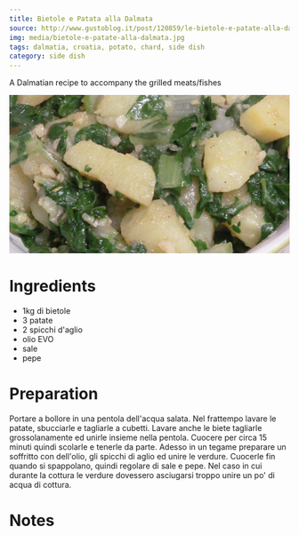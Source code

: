 ```yaml
---
title: Bietole e Patata alla Dalmata
source: http://www.gustoblog.it/post/120859/le-bietole-e-patate-alla-dalmata-la-ricetta-facile
img: media/bietole-e-patate-alla-dalmata.jpg
tags: dalmatia, croatia, potato, chard, side dish
category: side dish
---
```


A Dalmatian recipe to accompany the grilled meats/fishes

![Bietole e Patate alla Dalmata](media/bietole-e-patate-alla-dalmata.jpg)

Ingredients
===========

* 1kg di bietole
* 3 patate
* 2 spicchi d'aglio
* olio EVO
* sale
* pepe

Preparation
===========

Portare a bollore in una pentola dell'acqua salata. Nel frattempo lavare le patate, sbucciarle e tagliarle a cubetti. Lavare anche le biete tagliarle grossolanamente ed unirle insieme nella pentola. Cuocere per circa 15 minuti quindi scolarle e tenerle da parte. Adesso in un tegame preparare un soffritto con dell'olio, gli spicchi di aglio ed unire le verdure. Cuocerle fin quando si spappolano, quindi regolare di sale e pepe. Nel caso in cui durante la cottura le verdure dovessero asciugarsi troppo unire un po' di acqua di cottura. 

Notes
=====

